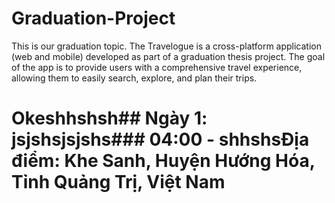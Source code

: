 # Graduation-Project
This is our graduation topic. The Travelogue is a cross-platform application (web and mobile) developed as part of a graduation thesis project. The goal of the app is to provide users with a comprehensive travel experience, allowing them to easily search, explore, and plan their trips.

# Okeshhshsh## **Ngày 1:** jsjshsjsjshs### 04:00 - shhshs**Địa điểm:** Khe Sanh, Huyện Hướng Hóa, Tỉnh Quảng Trị, Việt Nam
